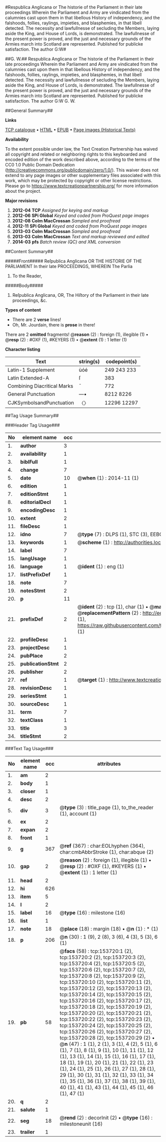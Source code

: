 #Respublica Anglicana or The historie of the Parliament in their late proceedings Wherein the Parliament and Army are vindicated from the calumnies cast upon them in that libellous History of independency, and the falshoods, follies, raylings, impieties, and blasphemies, in that libell detected. The necessity and lawfullnesse of secluding the Members, laying aside the King, and House of Lords, is demonstrated. The lawfullnesse of the present power is proved, and the just and necessary grounds of the Armies march into Scotland are represented. Published for publicke satisfaction. The author G:W#

##G. W.##
Respublica Anglicana or The historie of the Parliament in their late proceedings Wherein the Parliament and Army are vindicated from the calumnies cast upon them in that libellous History of independency, and the falshoods, follies, raylings, impieties, and blasphemies, in that libell detected. The necessity and lawfullnesse of secluding the Members, laying aside the King, and House of Lords, is demonstrated. The lawfullnesse of the present power is proved, and the just and necessary grounds of the Armies march into Scotland are represented. Published for publicke satisfaction. The author G:W
G. W.

##General Summary##

**Links**

[TCP catalogue](http://www.ota.ox.ac.uk/tcp/)  • 
[HTML](http://tei.it.ox.ac.uk/tcp/Texts-HTML/free/A96/A96721.html)  • 
[EPUB](http://tei.it.ox.ac.uk/tcp/Texts-EPUB/free/A96/A96721.epub) • 
[Page images (Historical Texts)](https://historicaltexts.jisc.ac.uk/eebo-99895812e)

**Availability**

To the extent possible under law, the Text Creation Partnership has waived all copyright and related or neighboring rights to this keyboarded and encoded edition of the work described above, according to the terms of the CC0 1.0 Public Domain Dedication (http://creativecommons.org/publicdomain/zero/1.0/). This waiver does not extend to any page images or other supplementary files associated with this work, which may be protected by copyright or other license restrictions. Please go to https://www.textcreationpartnership.org/ for more information about the project.

**Major revisions**

1. __2012-04__ __TCP__ *Assigned for keying and markup*
1. __2012-06__ __SPi Global__ *Keyed and coded from ProQuest page images*
1. __2012-08__ __Colm MacCrossan__ *Sampled and proofread*
1. __2012-11__ __SPi Global__ *Keyed and coded from ProQuest page images*
1. __2013-03__ __Colm MacCrossan__ *Sampled and proofread*
1. __2013-03__ __Colm MacCrossan__ *Text and markup reviewed and edited*
1. __2014-03__ __pfs__ *Batch review (QC) and XML conversion*

##Content Summary##

#####Front#####
Reſpublica Anglicana OR THE HISTORIE OF THE PARLIAMENT In their late PROCEEDINGS, WHEREIN The Parlia
1. To the Reader,

#####Body#####

1. Reſpublica Anglicana, OR, The Hiſtory of the Parliament in their late proceedings, &c.

**Types of content**

  * There are 2 **verse** lines!
  * Oh, Mr. Jourdain, there is **prose** in there!

There are 2 **omitted** fragments! 
 @__reason__ (2) : foreign (1), illegible (1)  •  @__resp__ (2) : #OXF (1), #KEYERS (1)  •  @__extent__ (1) : 1 letter (1)

**Character listing**


|Text|string(s)|codepoint(s)|
|---|---|---|
|Latin-1 Supplement|ùóé|249 243 233|
|Latin Extended-A|ſ|383|
|Combining             Diacritical Marks|̄|772|
|General Punctuation|—•|8212 8226|
|CJKSymbolsandPunctuation|〈〉|12296 12297|

##Tag Usage Summary##

###Header Tag Usage###

|No|element name|occ|attributes|
|---|---|---|---|
|1.|__author__|3||
|2.|__availability__|1||
|3.|__biblFull__|1||
|4.|__change__|7||
|5.|__date__|10| @__when__ (1) : 2014-11 (1)|
|6.|__edition__|1||
|7.|__editionStmt__|1||
|8.|__editorialDecl__|1||
|9.|__encodingDesc__|1||
|10.|__extent__|2||
|11.|__fileDesc__|1||
|12.|__idno__|7| @__type__ (7) : DLPS (1), STC (3), EEBO-CITATION (1), PROQUEST (1), VID (1)|
|13.|__keywords__|1| @__scheme__ (1) : http://authorities.loc.gov/ (1)|
|14.|__label__|7||
|15.|__langUsage__|1||
|16.|__language__|1| @__ident__ (1) : eng (1)|
|17.|__listPrefixDef__|1||
|18.|__note__|7||
|19.|__notesStmt__|2||
|20.|__p__|11||
|21.|__prefixDef__|2| @__ident__ (2) : tcp (1), char (1)  •  @__matchPattern__ (2) : ([0-9\-]+):([0-9IVX]+) (1), (.+) (1)  •  @__replacementPattern__ (2) : http://eebo.chadwyck.com/downloadtiff?vid=$1&page=$2 (1), https://raw.githubusercontent.com/textcreationpartnership/Texts/master/tcpchars.xml#$1 (1)|
|22.|__profileDesc__|1||
|23.|__projectDesc__|1||
|24.|__pubPlace__|2||
|25.|__publicationStmt__|2||
|26.|__publisher__|2||
|27.|__ref__|1| @__target__ (1) : http://www.textcreationpartnership.org/docs/. (1)|
|28.|__revisionDesc__|1||
|29.|__seriesStmt__|1||
|30.|__sourceDesc__|1||
|31.|__term__|7||
|32.|__textClass__|1||
|33.|__title__|3||
|34.|__titleStmt__|2||


###Text Tag Usage###

|No|element name|occ|attributes|
|---|---|---|---|
|1.|__am__|2||
|2.|__body__|1||
|3.|__closer__|1||
|4.|__desc__|2||
|5.|__div__|3| @__type__ (3) : title_page (1), to_the_reader (1), account (1)|
|6.|__ex__|2||
|7.|__expan__|2||
|8.|__front__|1||
|9.|__g__|367| @__ref__ (367) : char:EOLhyphen (364), char:cmbAbbrStroke (1), char:abque (2)|
|10.|__gap__|2| @__reason__ (2) : foreign (1), illegible (1)  •  @__resp__ (2) : #OXF (1), #KEYERS (1)  •  @__extent__ (1) : 1 letter (1)|
|11.|__head__|2||
|12.|__hi__|626||
|13.|__item__|5||
|14.|__l__|2||
|15.|__label__|16| @__type__ (16) : milestone (16)|
|16.|__list__|1||
|17.|__note__|18| @__place__ (18) : margin (18)  •  @__n__ (1) : * (1)|
|18.|__p__|206| @__n__ (30) : 1 (9), 2 (8), 3 (6), 4 (3), 5 (3), 6 (1)|
|19.|__pb__|58| @__facs__ (58) : tcp:153720:1 (2), tcp:153720:2 (2), tcp:153720:3 (2), tcp:153720:4 (2), tcp:153720:5 (2), tcp:153720:6 (2), tcp:153720:7 (2), tcp:153720:8 (2), tcp:153720:9 (2), tcp:153720:10 (2), tcp:153720:11 (2), tcp:153720:12 (2), tcp:153720:13 (2), tcp:153720:14 (2), tcp:153720:15 (2), tcp:153720:16 (2), tcp:153720:17 (2), tcp:153720:18 (2), tcp:153720:19 (2), tcp:153720:20 (2), tcp:153720:21 (2), tcp:153720:22 (2), tcp:153720:23 (2), tcp:153720:24 (2), tcp:153720:25 (2), tcp:153720:26 (2), tcp:153720:27 (2), tcp:153720:28 (2), tcp:153720:29 (2)  •  @__n__ (47) : 1 (1), 2 (1), 3 (1), 4 (2), 5 (1), 6 (1), 7 (1), 8 (1), 9 (1), 10 (1), 11 (1), 12 (1), 13 (1), 14 (1), 15 (1), 16 (1), 17 (1), 18 (1), 19 (1), 20 (1), 21 (1), 22 (1), 23 (1), 24 (1), 25 (1), 26 (1), 27 (1), 28 (1), 29 (1), 30 (1), 31 (1), 32 (1), 33 (1), 34 (1), 35 (1), 36 (1), 37 (1), 38 (1), 39 (1), 40 (1), 41 (1), 43 (1), 44 (1), 45 (1), 46 (1), 47 (1)|
|20.|__q__|2||
|21.|__salute__|1||
|22.|__seg__|18| @__rend__ (2) : decorInit (2)  •  @__type__ (16) : milestoneunit (16)|
|23.|__trailer__|1||
